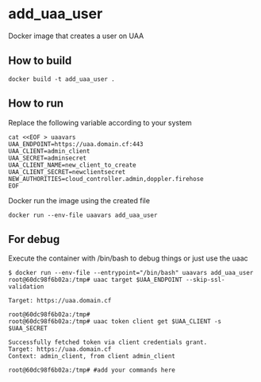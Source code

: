 # add_uaa_user
Docker image that creates a user on UAA

## How to build

~~~
docker build -t add_uaa_user .
~~~

## How to run

Replace the following variable according to your system
~~~
cat <<EOF > uaavars
UAA_ENDPOINT=https://uaa.domain.cf:443
UAA_CLIENT=admin_client
UAA_SECRET=adminsecret
UAA_CLIENT_NAME=new_client_to_create
UAA_CLIENT_SECRET=newclientsecret
NEW_AUTHORITIES=cloud_controller.admin,doppler.firehose
EOF
~~~

Docker run the image using the created file

~~~
docker run --env-file uaavars add_uaa_user
~~~

## For debug

Execute the container with /bin/bash to debug things or just use the uaac

~~~
$ docker run --env-file --entrypoint="/bin/bash" uaavars add_uaa_user
root@60dc98f6b02a:/tmp# uaac target $UAA_ENDPOINT --skip-ssl-validation

Target: https://uaa.domain.cf

root@60dc98f6b02a:/tmp# 
root@60dc98f6b02a:/tmp# uaac token client get $UAA_CLIENT -s $UAA_SECRET

Successfully fetched token via client credentials grant.
Target: https://uaa.domain.cf
Context: admin_client, from client admin_client

root@60dc98f6b02a:/tmp# #add your commands here

~~~
